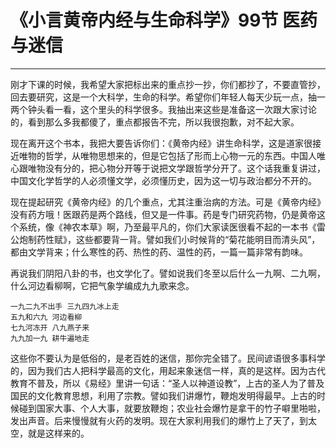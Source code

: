 # 《小言黄帝内经与生命科学》99节 医药与迷信

------

刚才下课的时候，我希望大家把标出来的重点抄一抄，你们都抄了，不要直管抄，回去要研究，这是一个大科学，生命的科学。希望你们年轻人每天少玩一点，抽一两个钟头看一看，这个里头的科学很多。我抽出来这些是准备这一次跟大家讨论的，看到那么多我都傻了，重点都报告不完，所以我很抱歉，对不起大家。

现在离开这个书本，我把大要告诉你们：《黄帝内经》讲生命科学，这是道家很接近唯物的哲学，从唯物思想来的，但是它包括了形而上心物一元的东西。中国人唯心跟唯物没有分的，把心物分开等于说把文学跟哲学分开了。这个话我重复讲过，中国文化学哲学的人必须懂文学，必须懂历史，因为这一切与政治都分不开的。

现在提起研究《黄帝内经》的几个重点，尤其注重治病的方法。可是《黄帝内经》没有药方哦！医跟药是两个路线，但又是一件事。药是专门研究药物，仍是黄帝这个系统，像《神农本草》啊，乃至最平凡的，你们大家读医很看不起的一本书《雷公炮制药性赋》，这些都要背一背。譬如我们小时候背的“菊花能明目而清头风”，都由文学背来；什么寒性的药、热性的药、温性的药，一篇一篇非常有韵味。

再说我们阴阳八卦的书，也文学化了。譬如说我们冬至以后什么一九啊、二九啊，什么河边看柳啊，它把气象学编成九九歌来念。

```
一九二九不出手 三九四九冰上走
五九和六九 河边看柳
七九河冻开 八九燕子来
九九加一九 耕牛遍地走
```

这些你不要认为是低俗的，是老百姓的迷信，那你完全错了。民间谚语很多事科学的，因为我们古人把科学最高的文化，用起来象迷信一样，真的是这样。因为古代教育不普及，所以《易经》里讲一句话：“圣人以神道设教”，上古的圣人为了普及国民的文化教育思想，利用了宗教。譬如我们讲爆竹，鞭炮发明得最早。上古的时候碰到国家大事、个人大事，就要放鞭炮；农业社会爆竹是拿干的竹子噼里啪啦，发出声音。后来慢慢就有火药的发明。现在大家利用我们的爆竹上了天了，到太空，就是这样来的。
